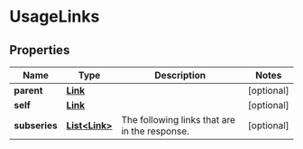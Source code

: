 
# UsageLinks

## Properties
Name | Type | Description | Notes
------------ | ------------- | ------------- | -------------
**parent** | [**Link**](Link.md) |  |  [optional]
**self** | [**Link**](Link.md) |  |  [optional]
**subseries** | [**List&lt;Link&gt;**](Link.md) | The following links that are in the response. |  [optional]




